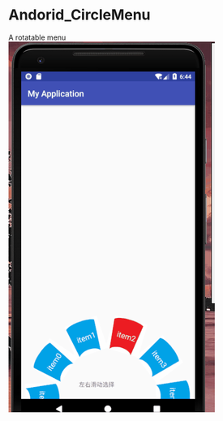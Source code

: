 # Andorid_CircleMenu
A rotatable menu
![hi](https://github.com/NJJinLiang/Andorid_CircleMenu/blob/master/img/x.gif "x")  
